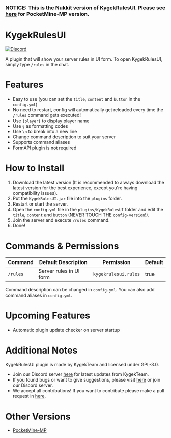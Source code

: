 ### NOTICE: This is the Nukkit version of KygekRulesUI. Please see [here](https://github.com/KygekTeam/KygekRulesUI) for PocketMine-MP version.

# KygekRulesUI

[![Discord](https://img.shields.io/discord/735439472992321587.svg?label=&logo=discord&logoColor=ffffff&color=7389D8&labelColor=6A7EC2)](https://discord.gg/CXtqUZv)

A plugin that will show your server rules in UI form. To open KygekRulesUI, simply type `/rules` in the chat.

# Features

- Easy to use (you can set the `title`, `content` and `button` in the `config.yml`)
- No need to restart, config will automatically get reloaded every time the `/rules` command gets executed!
- Use `{player}` to display player name
- Use `§` as formatting codes
- Use `\n` to break into a new line
- Change command description to suit your server
- Supports command aliases
- FormAPI plugin is not required

# How to Install

1. Download the latest version (It is recommended to always download the latest version for the best experience, except you're having compatibility issues).
2. Put the `KygekRulesUI.jar` file into the `plugins` folder.
3. Restart or start the server.
4. Open the `config.yml` file in the `plugins/KygekRulesUI` folder and edit the `title`, `content` and `button` (NEVER TOUCH THE `config-version`!).
5. Join the server and execute `/rules` command.
6. Done!

# Commands & Permissions

| Command | Default Description | Permission | Default |
| --- | --- | --- | --- |
| `/rules` | Server rules in UI form | `kygekrulesui.rules` | true |

Command description can be changed in `config.yml`. You can also add command aliases in `config.yml`.  

# Upcoming Features

- Automatic plugin update checker on server startup

# Additional Notes

KygekRulesUI plugin is made by KygekTeam and licensed under GPL-3.0.

- Join our Discord server <a href="https://discord.gg/CXtqUZv">here</a> for latest updates from KygekTeam.
- If you found bugs or want to give suggestions, please visit <a href="https://github.com/KygekTeam/KygekRulesUI-Nukkit/issues">here</a> or join our Discord server.
- We accept all contributions! If you want to contribute please make a pull request in <a href="https://github.com/KygekTeam/KygekRulesUI-Nukkit/pulls">here</a>.

# Other Versions

- [PocketMine-MP](https://github.com/KygekTeam/KygekRulesUI)
